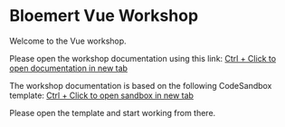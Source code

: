 # Bloemert Vue Workshop #

Welcome to the Vue workshop.

Please open the workshop documentation using this link: [Ctrl + Click to open documentation in new tab](<https://qmspx.csb.app/>)

The workshop documentation is based on the following CodeSandbox template: [Ctrl + Click to open sandbox in new tab](<https://codesandbox.io/s/vue-workshop-xp5gd>)

Please open the template and start working from there.

